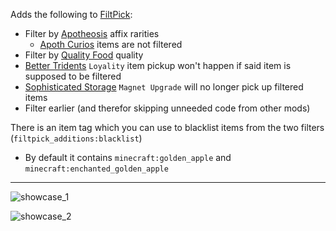 Adds the following to [FiltPick](https://www.curseforge.com/minecraft/mc-mods/filtpick):
- Filter by [Apotheosis](https://www.curseforge.com/minecraft/mc-mods/apotheosis) affix rarities
  - [Apoth Curios](https://www.curseforge.com/minecraft/mc-mods/apothic-curios) items are not filtered
- Filter by [Quality Food](https://www.curseforge.com/minecraft/mc-mods/quality-food) quality
- [Better Tridents](https://www.curseforge.com/minecraft/mc-mods/better-tridents) `Loyality` item pickup won't happen if said item is supposed to be filtered
- [Sophisticated Storage](https://www.curseforge.com/minecraft/mc-mods/sophisticated-storage) `Magnet Upgrade` will no longer pick up filtered items
- Filter earlier (and therefor skipping unneeded code from other mods)

There is an item tag which you can use to blacklist items from the two filters (`filtpick_additions:blacklist`)
- By default it contains `minecraft:golden_apple` and `minecraft:enchanted_golden_apple`

---

![showcase_1](https://i.imgur.com/HXBy2UW.png)

![showcase_2](https://i.imgur.com/INSMu2W.png)